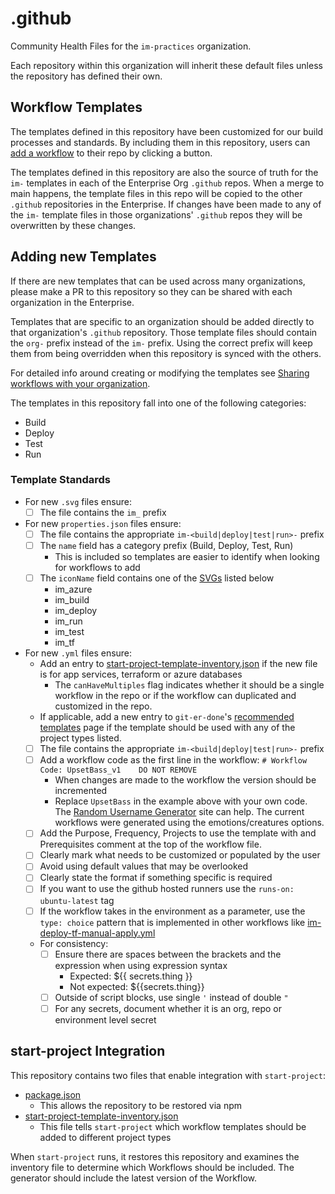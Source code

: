 # .github

Community Health Files for the `im-practices` organization.

Each repository within this organization will inherit these default files unless the repository has defined their own.

## Workflow Templates

The templates defined in this repository have been customized for our build processes and standards.  By including them in this repository, users can [add a workflow] to their repo by clicking a button.

The templates defined in this repository are also the source of truth for the `im-` templates in each of the Enterprise Org `.github` repos.  When a merge to main happens, the template files in this repo will be copied to the other `.github` repositories in the Enterprise.  If changes have been made to any of the `im-` template files in those organizations' `.github` repos they will be overwritten by these changes.

## Adding new Templates

If there are new templates that can be used across many organizations, please make a PR to this repository so they can be shared with each organization in the Enterprise.  

Templates that are specific to an organization should be added directly to that organization's `.github` repository.  Those template files should contain the `org-` prefix instead of the `im-` prefix.  Using the correct prefix will keep them from being overridden when this repository is synced with the others.

For detailed info around creating or modifying the templates see [Sharing workflows with your organization].

The templates in this repository fall into one of the following categories:

- Build
- Deploy
- Test
- Run

### Template Standards

- For new `.svg` files ensure:
  - [ ] The file contains the `im_` prefix
- For new `properties.json` files ensure:
  - [ ] The file contains the appropriate `im-<build|deploy|test|run>-` prefix
  - [ ] The `name` field has a category prefix (Build, Deploy, Test, Run)
    - This is included so templates are easier to identify when looking for workflows to add
  - [ ] The `iconName` field contains one of the [SVGs](#svgs) listed below
    - im_azure
    - im_build
    - im_deploy
    - im_run
    - im_test
    - im_tf
- For new `.yml` files ensure:
  - Add an entry to [start-project-template-inventory.json] if the new file is for app services, terraform or azure databases
    - The `canHaveMultiples` flag indicates whether it should be a single workflow in the repo or if the workflow can duplicated and customized in the repo.
  - If applicable, add a new entry to `git-er-done`'s [recommended templates] page if the template should be used with any of the project types listed.
  - [ ] The file contains the appropriate `im-<build|deploy|test|run>-` prefix
  - [ ] Add a workflow code as the first line in the workflow: `# Workflow Code: UpsetBass_v1    DO NOT REMOVE`
    - When changes are made to the workflow the version should be incremented
    - Replace `UpsetBass` in the example above with your own code.  The [Random Username Generator] site can help.  The current workflows were generated using the emotions/creatures options.
  - [ ] Add the Purpose, Frequency, Projects to use the template with and Prerequisites comment at the top of the workflow file.
  - [ ] Clearly mark what needs to be customized or populated by the user
  - [ ] Avoid using default values that may be overlooked
  - [ ] Clearly state the format if something specific is required
  - [ ] If you want to use the github hosted runners use the `runs-on: ubuntu-latest` tag
  - [ ] If the workflow takes in the environment as a parameter, use the `type: choice` pattern that is implemented in other workflows like [im-deploy-tf-manual-apply.yml]
  - For consistency:
    - [ ] Ensure there are spaces between the brackets and the expression when using expression syntax
      - Expected: ${{ secrets.thing }}
      - Not expected: ${{secrets.thing}}
    - [ ] Outside of script blocks, use single `'` instead of double `"`
    - [ ] For any secrets, document whether it is an org, repo or environment level secret

## start-project Integration

This repository contains two files that enable integration with `start-project`:

- [package.json]
  - This allows the repository to be restored via npm
- [start-project-template-inventory.json]
  - This file tells `start-project` which workflow templates should be added to different project types

When `start-project` runs, it restores this repository and examines the inventory file to determine which Workflows should be included.  The generator should include the latest version of the Workflow.

[add a workflow]: https://docs.github.com/en/actions/guides/setting-up-continuous-integration-using-workflow-templates
[Sharing workflows with your organization]: https://docs.github.com/en/actions/learn-github-actions/sharing-workflows-with-your-organization
[Random Username Generator]: https://jimpix.co.uk/words/random-username-generator.asp#results
[im-deploy-tf-manual-apply.yml]: ./workflow-templates/im-deploy-tf-manual-apply.yml
[start-project-template-inventory.json]: ./start-project-template-inventory.json
[package.json]: ./package.json
[recommended templates]: https://github.com/im-practices/git-er-done/blob/main/actions/recommended-templates.md
